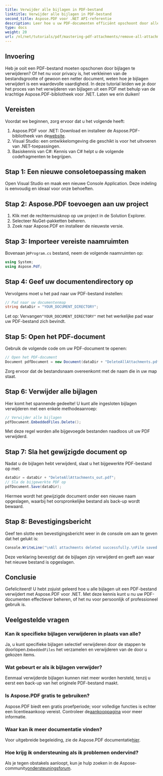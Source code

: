 ```yaml
---
title: Verwijder alle bijlagen in PDF-bestand
linktitle: Verwijder alle bijlagen in PDF-bestand
second_title: Aspose.PDF voor .NET API-referentie
description: Leer hoe u uw PDF-documenten efficiënt opschoont door alle bijlagen te verwijderen met behulp van de Aspose.PDF-bibliotheek voor .NET. Deze stapsgewijze tutorial behandelt alles van installatie tot uitvoering.
type: docs
weight: 20
url: /nl/net/tutorials/pdf/mastering-pdf-attachments/remove-all-attachments/
---
```

## Invoering

Heb je ooit een PDF-bestand moeten opschonen door bijlagen te verwijderen? Of het nu voor privacy is, het verkleinen van de bestandsgrootte of gewoon een netter document, weten hoe je bijlagen verwijdert is een waardevolle vaardigheid. In deze tutorial leiden we je door het proces van het verwijderen van bijlagen uit een PDF met behulp van de krachtige Aspose.PDF-bibliotheek voor .NET. Laten we erin duiken!

## Vereisten

Voordat we beginnen, zorg ervoor dat u het volgende heeft:

1.  Aspose.PDF voor .NET: Download en installeer de Aspose.PDF-bibliotheek van de[website](https://releases.aspose.com/pdf/net/).
2. Visual Studio: een ontwikkelomgeving die geschikt is voor het uitvoeren van .NET-toepassingen.
3. Basiskennis van C#: Kennis van C# helpt u de volgende codefragmenten te begrijpen.

## Stap 1: Een nieuwe consoletoepassing maken

Open Visual Studio en maak een nieuwe Console Application. Deze indeling is eenvoudig en ideaal voor onze behoeften.

## Stap 2: Aspose.PDF toevoegen aan uw project

1. Klik met de rechtermuisknop op uw project in de Solution Explorer.
2. Selecteer NuGet-pakketten beheren.
3. Zoek naar Aspose.PDF en installeer de nieuwste versie.

## Stap 3: Importeer vereiste naamruimten

 Bovenaan je`Program.cs` bestand, neem de volgende naamruimten op:

```csharp
using System;
using Aspose.Pdf;
```

## Stap 4: Geef uw documentendirectory op

Vervolgens moet u het pad naar uw PDF-bestand instellen:

```csharp
// Pad naar uw documentenmap
string dataDir = "YOUR_DOCUMENT_DIRECTORY";
```

 Let op: Vervangen`"YOUR_DOCUMENT_DIRECTORY"` met het werkelijke pad waar uw PDF-bestand zich bevindt.

## Stap 5: Open het PDF-document

Gebruik de volgende code om uw PDF-document te openen:

```csharp
// Open het PDF-document
Document pdfDocument = new Document(dataDir + "DeleteAllAttachments.pdf");
```

Zorg ervoor dat de bestandsnaam overeenkomt met de naam die in uw map staat.

## Stap 6: Verwijder alle bijlagen

Hier komt het spannende gedeelte! U kunt alle ingesloten bijlagen verwijderen met een enkele methodeaanroep:

```csharp
// Verwijder alle bijlagen
pdfDocument.EmbeddedFiles.Delete();
```

Met deze regel worden alle bijgevoegde bestanden naadloos uit uw PDF verwijderd.

## Stap 7: Sla het gewijzigde document op

Nadat u de bijlagen hebt verwijderd, slaat u het bijgewerkte PDF-bestand op met:

```csharp
dataDir = dataDir + "DeleteAllAttachments_out.pdf";
// Sla de bijgewerkte PDF op
pdfDocument.Save(dataDir);
```

Hiermee wordt het gewijzigde document onder een nieuwe naam opgeslagen, waarbij het oorspronkelijke bestand als back-up wordt bewaard.

## Stap 8: Bevestigingsbericht

Geef ten slotte een bevestigingsbericht weer in de console om aan te geven dat het gelukt is:

```csharp
Console.WriteLine("\nAll attachments deleted successfully.\nFile saved at " + dataDir);
```

Deze verklaring bevestigt dat de bijlagen zijn verwijderd en geeft aan waar het nieuwe bestand is opgeslagen.

## Conclusie

Gefeliciteerd! U hebt zojuist geleerd hoe u alle bijlagen uit een PDF-bestand verwijdert met Aspose.PDF voor .NET. Met deze kennis kunt u nu uw PDF-documenten effectiever beheren, of het nu voor persoonlijk of professioneel gebruik is.

## Veelgestelde vragen

### Kan ik specifieke bijlagen verwijderen in plaats van alle?
 Ja, u kunt specifieke bijlagen selectief verwijderen door de stappen te doorlopen.`EmbeddedFiles` het verzamelen en verwijderen van de door u gekozen items.

### Wat gebeurt er als ik bijlagen verwijder?
Eenmaal verwijderde bijlagen kunnen niet meer worden hersteld, tenzij u eerst een back-up van het originele PDF-bestand maakt.

### Is Aspose.PDF gratis te gebruiken?
 Aspose.PDF biedt een gratis proefperiode; voor volledige functies is echter een licentieaankoop vereist. Controleer de[aankooppagina](https://purchase.aspose.com/buy) voor meer informatie.

### Waar kan ik meer documentatie vinden?
 Voor uitgebreide begeleiding, zie de Aspose.PDF documentatie[hier](https://reference.aspose.com/pdf/net/).

### Hoe krijg ik ondersteuning als ik problemen ondervind?
 Als je tegen obstakels aanloopt, kun je hulp zoeken in de Aspose-community[ondersteuningsforum](https://forum.aspose.com/c/pdf/10).